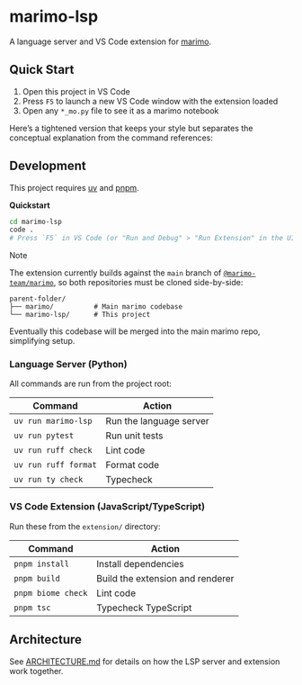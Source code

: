# marimo-lsp

A language server and VS Code extension for
[marimo](https://github.com/marimo-team/marimo).

## Quick Start

1. Open this project in VS Code
2. Press `F5` to launch a new VS Code window with the extension loaded
3. Open any `*_mo.py` file to see it as a marimo notebook

Here’s a tightened version that keeps your style but separates the conceptual
explanation from the command references:

## Development

This project requires [uv](https://docs.astral.sh/uv/) and
[pnpm](https://pnpm.io/).

**Quickstart**

```sh
cd marimo-lsp
code .
# Press `F5` in VS Code (or "Run and Debug" > "Run Extension" in the UI).
```

> [!NOTE]
> The extension currently builds against the `main` branch of
> [`@marimo-team/marimo`](https://github.com/marimo-team/marimo), so both
> repositories must be cloned side-by-side:
>
> ```
> parent-folder/
> ├── marimo/          # Main marimo codebase
> └── marimo-lsp/      # This project
> ```
>
> Eventually this codebase will be merged into the main marimo repo, simplifying
> setup.

### Language Server (Python)

All commands are run from the project root:

| Command              | Action                  |
| -------------------- | ----------------------- |
| `uv run marimo-lsp`  | Run the language server |
| `uv run pytest`      | Run unit tests          |
| `uv run ruff check`  | Lint code               |
| `uv run ruff format` | Format code             |
| `uv run ty check`    | Typecheck               |

### VS Code Extension (JavaScript/TypeScript)

Run these from the `extension/` directory:

| Command            | Action                           |
| ------------------ | -------------------------------- |
| `pnpm install`     | Install dependencies             |
| `pnpm build`       | Build the extension and renderer |
| `pnpm biome check` | Lint code                        |
| `pnpm tsc`         | Typecheck TypeScript             |

## Architecture

See [ARCHITECTURE.md](./ARCHITECTURE.md) for details on how the LSP server and
extension work together.
